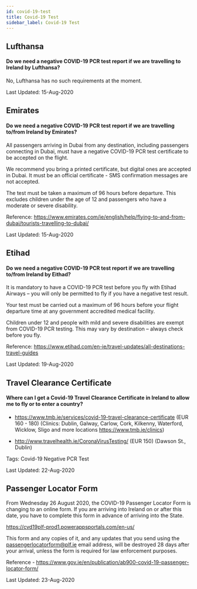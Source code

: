 ```yaml
---
id: covid-19-test
title: Covid-19 Test
sidebar_label: Covid-19 Test
---
```



## Lufthansa

#### **Do we need a negative COVID-19 PCR test report if we are travelling to Ireland by Lufthansa?**

No, Lufthansa has no such requirements at the moment.

Last Updated: 15-Aug-2020

## Emirates

#### **Do we need a negative COVID-19 PCR test report if we are travelling to/from Ireland by Emirates?**

All passengers arriving in Dubai from any destination, including passengers connecting in Dubai, must have a negative COVID-19 PCR test certificate to be accepted on the flight. 

We recommend you bring a printed certificate, but digital ones are accepted in Dubai. It must be an official certificate - SMS confirmation messages are not accepted. 

The test must be taken a maximum of 96 hours before departure. This excludes children under the age of 12 and passengers who have a moderate or severe disability.


Reference: https://www.emirates.com/ie/english/help/flying-to-and-from-dubai/tourists-travelling-to-dubai/

Last Updated: 15-Aug-2020

## Etihad

#### **Do we need a negative COVID-19 PCR test report if we are travelling to/from Ireland by Eithad?**

It is mandatory to have a COVID-19 PCR test before you fly with Etihad Airways – you will only be permitted to fly if you have a negative test result.

Your test must be carried out a maximum of 96 hours before your flight departure time at any government accredited medical facility.

Children under 12 and people with mild and severe disabilities are exempt from COVID-19 PCR testing. This may vary by destination – always check before you fly.

Reference: https://www.etihad.com/en-ie/travel-updates/all-destinations-travel-guides

Last Updated: 19-Aug-2020

## Travel Clearance Certificate

#### Where can I get a Covid-19 Travel Clearance Certificate in Ireland to allow me to fly or to enter a country?

* https://www.tmb.ie/services/covid-19-travel-clearance-certificate (EUR 160 - 180) (Clinics: Dublin, Galway, Carlow, Cork, Kilkenny, Waterford, Wicklow, Sligo and more locations https://www.tmb.ie/clinics)

* http://www.travelhealth.ie/CoronaVirusTesting/ (EUR 150) (Dawson St., Dublin)

Tags: Covid-19 Negative PCR Test

Last Updated: 22-Aug-2020

## Passenger Locator Form

From Wednesday 26 August 2020, the COVID-19 Passenger Locator Form is changing to an online form. If you are arriving into Ireland on or after this date, you have to complete this form in advance of arriving into the State.

https://cvd19plf-prod1.powerappsportals.com/en-us/

This form and any copies of it, and any updates that you send using the passengerlocatorform@plf.ie email address, will be destroyed 28 days after your arrival, unless the form is required for law enforcement purposes.

Reference - https://www.gov.ie/en/publication/ab900-covid-19-passenger-locator-form/

Last Updated: 23-Aug-2020